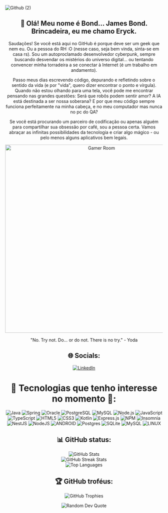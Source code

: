 ![Github (2)](https://github.com/user-attachments/assets/b8fcac77-90c8-49b0-add8-d0c6a9cd2e16)
<div align="center">

## 💫 Olá! Meu nome é Bond... James Bond. Brincadeira, eu me chamo Eryck.


Saudações! Se você está aqui no GitHub é porque deve ser um geek que nem eu. Ou a pessoa do RH :O (nesse caso, seja bem vinda, sinta-se em casa rs). Sou um autoproclamado desenvolvedor cyberpunk, sempre buscando desvendar os mistérios do universo digital... ou tentando convencer minha torradeira a se conectar à Internet (é um trabalho em andamento).

Passo meus dias escrevendo código, depurando e refletindo sobre o sentido da vida (e por "vida", quero dizer encontrar o ponto e vírgula). Quando não estou olhando para uma tela, você pode me encontrar pensando nas grandes questões: Será que robôs podem sentir amor? A IA está destinada a ser nossa soberana? E por que meu código sempre funciona perfeitamente na minha cabeça, e no meu computador mas nunca no pc do QA?

Se você está procurando um parceiro de codificação ou apenas alguém para compartilhar sua obsessão por café, sou a pessoa certa. Vamos abraçar as infinitas possibilidades da tecnologia e criar algo mágico - ou pelo menos alguns aplicativos bem legais.

<p align="center">
  <img src="https://cdnb.artstation.com/p/assets/images/images/048/282/733/original/exceptrea-gamerroom-1-revisioned-0.gif" width="600" alt="Gamer Room">
</p>

"No. Try not. Do… or do not. There is no try." - Yoda

## 🌐 Socials:
[![LinkedIn](https://img.shields.io/badge/LinkedIn-%230077B5.svg?logo=linkedin&logoColor=white)](https://linkedin.com/in/eryckbarreto/) 

# 🚀 Tecnologias que tenho interesse no momento 🚀:
![Java](https://img.shields.io/badge/Java-%23ED8B00.svg?style=for-the-badge&logo=java&logoColor=white)
![Spring](https://img.shields.io/badge/spring-%236DB33F.svg?style=for-the-badge&logo=spring&logoColor=white)
![Oracle](https://img.shields.io/badge/oracle-%23F80000.svg?style=for-the-badge&logo=oracle&logoColor=white)
![PostgreSQL](https://img.shields.io/badge/postgres-%23316192.svg?style=for-the-badge&logo=postgresql&logoColor=white)
![MySQL](https://img.shields.io/badge/mysql-%2300f.svg?style=for-the-badge&logo=mysql&logoColor=white)
![Node.js](https://img.shields.io/badge/Node.js-339933?logo=nodedotjs&logoColor=white&style=for-the-badge)
![JavaScript](https://img.shields.io/badge/javascript-%23323330.svg?style=for-the-badge&logo=javascript&logoColor=%23F7DF1E) ![TypeScript](https://img.shields.io/badge/typescript-%23007ACC.svg?style=for-the-badge&logo=typescript&logoColor=white) ![HTML5](https://img.shields.io/badge/html5-%23E34F26.svg?style=for-the-badge&logo=html5&logoColor=white) ![CSS3](https://img.shields.io/badge/css3-%231572B6.svg?style=for-the-badge&logo=css3&logoColor=white) ![Kotlin](https://img.shields.io/badge/kotlin-%230095D5.svg?style=for-the-badge&logo=kotlin&logoColor=white) ![Express.js](https://img.shields.io/badge/express.js-%23404d59.svg?style=for-the-badge&logo=express&logoColor=%2361DAFB) ![NPM](https://img.shields.io/badge/NPM-%23000000.svg?style=for-the-badge&logo=npm&logoColor=white) ![Insomnia](https://img.shields.io/badge/Insomnia-black?style=for-the-badge&logo=insomnia&logoColor=5849BE) ![NestJS](https://img.shields.io/badge/nestjs-%23E0234E.svg?style=for-the-badge&logo=nestjs&logoColor=white) ![NodeJS](https://img.shields.io/badge/node.js-6DA55F?style=for-the-badge&logo=node.js&logoColor=white) ![ANDROID](https://img.shields.io/badge/android-%2320232a.svg?style=for-the-badge&logo=android&logoColor=%a4c639) ![Postgres](https://img.shields.io/badge/postgres-%23316192.svg?style=for-the-badge&logo=postgresql&logoColor=white) ![SQLite](https://img.shields.io/badge/sqlite-%2307405e.svg?style=for-the-badge&logo=sqlite&logoColor=white) ![MySQL](https://img.shields.io/badge/mysql-%2300f.svg?style=for-the-badge&logo=mysql&logoColor=white) ![LINUX](https://img.shields.io/badge/Linux-FCC624?style=for-the-badge&logo=linux&logoColor=black)

## 📊 GitHub status:
![GitHub Stats](https://github-readme-stats.vercel.app/api?username=EryckBarreto&theme=midnight-purple&hide_border=false&include_all_commits=false&count_private=false)
<br>
![GitHub Streak Stats](https://github-readme-streak-stats.herokuapp.com/?user=EryckBarreto&theme=midnight-purple&hide_border=false)
<br>
![Top Languages](https://github-readme-stats.vercel.app/api/top-langs/?username=EryckBarreto&theme=midnight-purple&hide_border=false&include_all_commits=false&count_private=false&layout=compact)

## 🏆 GitHub troféus:
![GitHub Trophies](https://github-profile-trophy.vercel.app/?username=EryckBarreto&theme=dracula&no-frame=false&no-bg=true&margin-w=4)

![Random Dev Quote](https://quotes-github-readme.vercel.app/api?type=horizontal&theme=radical)
